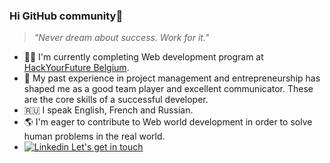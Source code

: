 ### Hi GitHub community👋

> _"Never dream about success. Work for it."_

- 👩‍🎓 I'm currently completing Web development program at [HackYourFuture Belgium](https://github.com/HackYourFutureBelgium).
- 🧭 My past experience in project management and entrepreneurship has shaped me as a good team player and excellent communicator. These are the core skills of a successful developer.
- :ru: I speak English, French and Russian.
- 🌎 I'm eager to contribute to Web world development in order to solve human problems in the real world.
- [![Linkedin](https://i.stack.imgur.com/gVE0j.png) Let's get in touch](https://www.linkedin.com/in/1404mikhailova/)

<!--
**MMikhailova/MMikhailova** is a ✨ _special_ ✨ repository because its `README.md` (this file) appears on your GitHub profile.

Here are some ideas to get you started:

- 🔭 I’m currently working on ...
- 🌱 I’m currently learning ...
- 👯 I’m looking to collaborate on ...
- 🤔 I’m looking for help with ...
- 💬 Ask me about ...
- 📫 How to reach me: ...
- 😄 Pronouns: ...
- ⚡ Fun fact: ...
-->
